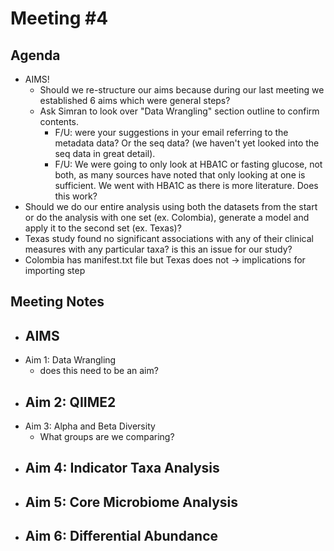 # **Meeting #4**

## **Agenda** 
- AIMS!
   - Should we re-structure our aims because during our last meeting we established 6 aims which were general steps?
   - Ask Simran to look over "Data Wrangling" section outline to confirm contents.
        - F/U: were your suggestions in your email referring to the metadata data? Or the seq data? (we haven't yet looked into the seq data in great detail). 
        - F/U: We were going to only look at HBA1C or fasting glucose, not both, as many sources have noted that only looking at one is sufficient. We went with HBA1C as there is more literature. Does this work?
- Should we do our entire analysis using both the datasets from the start or do the analysis with one set (ex. Colombia), generate a model and apply it to the second set (ex. Texas)?
- Texas study found no significant associations with any of their clinical measures with any particular taxa? is this an issue for our study?
- Colombia has manifest.txt file but Texas does not -> implications for importing step


## **Meeting Notes** ##

- AIMS
   - 
- Aim 1: Data Wrangling
   -  does this need to be an aim?
- Aim 2: QIIME2
   - 
- Aim 3: Alpha and Beta Diversity
   - What groups are we comparing?
- Aim 4: Indicator Taxa Analysis
   -
- Aim 5: Core Microbiome Analysis
   - 
- Aim 6: Differential Abundance
   -
